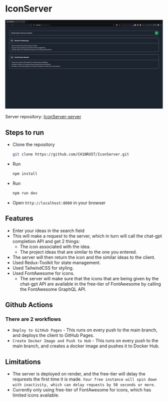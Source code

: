 # IconServer

![IconServer screenshot](./screenshot.png)

Server repository:
[IconServer-server](https://github.com/CH1NRU5T/IconServer-server)

## Steps to run

- Clone the repository

  ```bash
  git clone https://github.com/CH1NRU5T/IconServer.git
  ```

- Run

  ```bash
  npm install
  ```

- Run

  ```bash
  npm run dev
  ```

- Open `http://localhost:8080` in your browser

## Features

- Enter your ideas in the search field
- This will make a request to the server, which in turn will call the chat-gpt completion API and get 2 things:
  - The icon associated with the idea.
  - The project ideas that are similar to the one you entered.
- The server will then return the icon and the similar ideas to the client.
- Used Redux-Toolkit for state management.
- Used TailwindCSS for styling.
- Used FontAwesome for icons.
  - The server will make sure that the icons that are being given by the chat-gpt API are available in the free-tier of FontAwesome by calling the FontAwesome GraphQL API.

## Github Actions

### There are 2 workflows

- `Deploy to GitHub Pages` - This runs on every push to the main branch, and deploys the client to GitHub Pages.
- `Create Docker Image and Push to Hub` - This runs on every push to the main branch, and creates a docker image and pushes it to Docker Hub.

## Limitations

- The server is deployed on render, and the free-tier will delay the requrests the first time it is made. `Your free instance will spin down with inactivity, which can delay requests by 50 seconds or more.`
- Currently only using free-tier of FontAwesome for icons, which has limited icons available.
